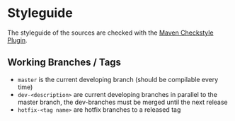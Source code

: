 # Styleguide

The styleguide of the sources are checked with the [Maven Checkstyle Plugin](http://checkstyle.sourceforge.net).

## Working Branches / Tags

 * ```master``` is the current developing branch (should be compilable every time)
 * ```dev-<description>``` are current developing branches in parallel to the master branch, the dev-branches must be
 merged until the next release
 * ```hotfix-<tag name>``` are hotfix branches to a released tag
